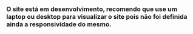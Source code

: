 ### O site está em desenvolvimento, recomendo que use um laptop ou desktop para visualizar o site pois não foi definida ainda a responsividade do mesmo.

